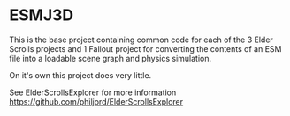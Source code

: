 
ESMJ3D
====

This is the base project containing common code for each of the 3 Elder Scrolls projects and 1 Fallout project for converting the contents of an ESM file into a loadable scene graph and physics simulation. 

On it's own this project does very little.

See ElderScrollsExplorer for more information https://github.com/philjord/ElderScrollsExplorer

